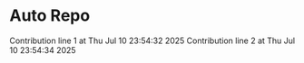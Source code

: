 # Auto Repo

Contribution line 1 at Thu Jul 10 23:54:32 2025
Contribution line 2 at Thu Jul 10 23:54:34 2025